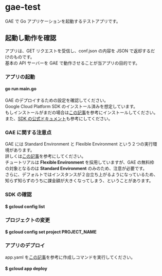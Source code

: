 # gae-test

GAE で Go アプリケーションを起動するテストアプリです。

## 起動し動作を確認

アプリは、GET リクエストを受信し、conf.json の内容を JSON で返却するだけのものです。<br/>
基本の API サーバーを GAE で動作させることが当アプリの目的です。

### アプリの起動

#### go run main.go

GAE のデプロイするための設定を確認してください。<br/>
Google Cloud Platform SDK のインストール済みを想定しています。<br/>
もしインストールがまだの場合は<a href="https://qiita.com/G-awa/items/e6904b040caa0096fba0">この記事</a>を参考にインストールしてください。<br/>
また、<a href="https://cloud.google.com/sdk/gcloud?hl=ja0">SDK の公式ドキュメント</a>も参考にしてください。

### GAE に関する注意点

GAE には Standard Environment と Flexible Environment という２つの実行環境があります。<br/>
詳しくは<a href="https://cloud.google.com/appengine/docs/the-appengine-environments">この記事</a>を参考にしてください。<br>
チュートリアルは <strong>Flexible Environment</strong> を採用していますが、GAE の無料枠の対象となるのは <strong>Standard Environment</strong> のみのため、注意が必要です。<br/>
さらに、デフォルトではインスタンスが２台立ち上がるようになっているため、知らず知らずのうちに課金額が大きくなってしまう、ということがあります。

### SDK の確認

#### $ gcloud config list

### プロジェクトの変更

#### $ gcloud config set project PROJECT_NAME

### アプリのデプロイ

app.yaml を<a href="">この記事</a>を参考に作成しコマンドを実行してください。

#### $ gcloud app deploy
